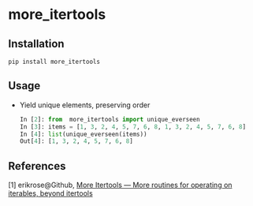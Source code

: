 # more_itertools

## Installation

```shell
pip install more_itertools
```

## Usage

- Yield unique elements, preserving order

  ```python
  In [2]: from  more_itertools import unique_everseen
  In [3]: items = [1, 3, 2, 4, 5, 7, 6, 8, 1, 3, 2, 4, 5, 7, 6, 8]
  In [4]: list(unique_everseen(items))
  Out[4]: [1, 3, 2, 4, 5, 7, 6, 8]
  ```

## References

[1] erikrose@Github, [More Itertools — More routines for operating on iterables, beyond itertools](https://github.com/erikrose/more-itertools)